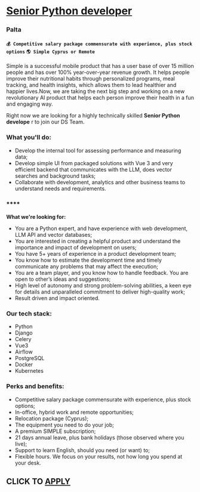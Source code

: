 # [Senior Python developer](https://www.remotewlb.com/apply/senior-python-developer-118148)  
### Palta  
#### `💰 Competitive salary package commensurate with experience, plus stock options` `🌎 Simple Cyprus or Remote`  

Simple is a successful mobile product that has a user base of over 15 million people and has over 100% year-over-year revenue growth. It helps people improve their nutritional habits through personalized programs, meal tracking, and health insights, which allows them to lead healthier and happier lives.Now, we are taking the next big step and working on a new revolutionary AI product that helps each person improve their health in a fun and engaging way.

Right now we are looking for a highly technically skilled **Senior Python develope** r to join our DS Team.

### **What you'll do:**

  * Develop the internal tool for assessing performance and measuring data;
  * Develop simple UI from packaged solutions with Vue 3 and very efficient backend that communicates with the LLM, does vector searches and background tasks;
  * Collaborate with development, analytics and other business teams to understand needs and requirements.

### ****  
**What we're looking for:**

  * You are a Python expert, and have experience with web development, LLM API and vector databases;
  * You are interested in creating a helpful product and understand the importance and impact of development on users;
  * You have 5+ years of experience in a product development team;
  * You know how to estimate the development time and timely communicate any problems that may affect the execution;
  * You are a team player, and you know how to handle feedback. You are open to other’s ideas and suggestions;
  * High level of autonomy and strong problem-solving abilities, a keen eye for details and unparalleled commitment to deliver high-quality work;
  * Result driven and impact oriented.

### **Our tech stack:**

  * Python
  * Django
  * Celery
  * Vue3
  * Airflow
  * PostgreSQL
  * Docker 
  * Kubernetes

### **Perks and benefits:**

  * Competitive salary package commensurate with experience, plus stock options;
  * In-office, hybrid work and remote opportunities;
  * Relocation package (Cyprus);
  * The equipment you need to do your job;
  * A premium SIMPLE subscription;
  * 21 days annual leave, plus bank holidays (those observed where you live);
  * Support to learn English, should you need (or want) to;
  * Flexible hours. We focus on your results, not how long you spend at your desk.

  
## CLICK TO [APPLY](https://www.remotewlb.com/apply/senior-python-developer-118148)

